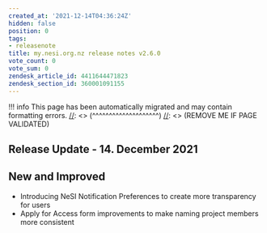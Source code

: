 ```yaml
---
created_at: '2021-12-14T04:36:24Z'
hidden: false
position: 0
tags:
- releasenote
title: my.nesi.org.nz release notes v2.6.0
vote_count: 0
vote_sum: 0
zendesk_article_id: 4411644471823
zendesk_section_id: 360001091155
---
```




[//]: <> (REMOVE ME IF PAGE VALIDATED)
[//]: <> (vvvvvvvvvvvvvvvvvvvv)
!!! info
    This page has been automatically migrated and may contain formatting errors.
[//]: <> (^^^^^^^^^^^^^^^^^^^^)
[//]: <> (REMOVE ME IF PAGE VALIDATED)

## Release Update - 14. December 2021

## New and Improved

-   Introducing NeSI Notification Preferences to create more
    transparency for users
-   Apply for Access form improvements to make naming project members
    more consistent
